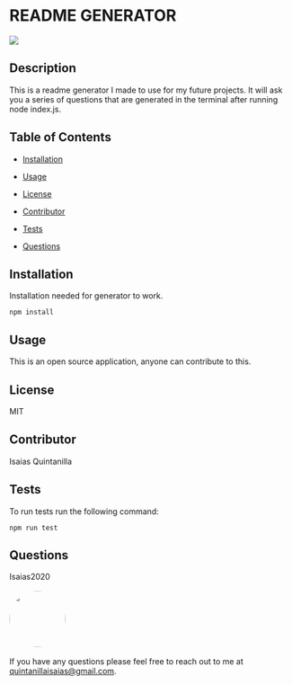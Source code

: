 
# README GENERATOR

<p>
<a>
<img src="https://img.shields.io/badge/License-MIT-blueviolet"/></a>
</p>

## Description 

This is a readme generator I made to use for my future projects. It will ask you a series of questions that are generated in the terminal after running node index.js. 

## Table of Contents

* [Installation](#Installation)

* [Usage](#Usage)

* [License](#License)

* [Contributor](#Contributor)

* [Tests](#Tests)

* [Questions](#Questions)

## Installation

Installation needed for generator to work.

  ```
  npm install
  ```

## Usage

This is an open source application, anyone can contribute to this.

## License

MIT

## Contributor

Isaias Quintanilla

## Tests

To run tests run the following command: 

```
npm run test
```

## Questions
Isaias2020
<br><br>
<img src="https://avatars.githubusercontent.com/u/59813695?" height="100" style="border-radius:50%">
<br><br>
If you have any questions please feel free to reach out to me at quintanillaisaias@gmail.com.

